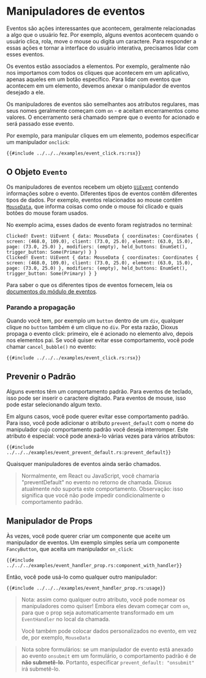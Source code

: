 # Manipuladores de eventos

Eventos são ações interessantes que acontecem, geralmente relacionadas a algo que o usuário fez. Por exemplo, alguns eventos acontecem quando o usuário clica, rola, move o mouse ou digita um caractere. Para responder a essas ações e tornar a interface do usuário interativa, precisamos lidar com esses eventos.

Os eventos estão associados a elementos. Por exemplo, geralmente não nos importamos com todos os cliques que acontecem em um aplicativo, apenas aqueles em um botão específico. Para lidar com eventos que acontecem em um elemento, devemos anexar o manipulador de eventos desejado a ele.

Os manipuladores de eventos são semelhantes aos atributos regulares, mas seus nomes geralmente começam com `on` - e aceitam encerramentos como valores. O encerramento será chamado sempre que o evento for acionado e será passado esse evento.

Por exemplo, para manipular cliques em um elemento, podemos especificar um manipulador `onclick`:

```rust, no_run
{{#include ../../../examples/event_click.rs:rsx}}
```

## O Objeto `Evento`

Os manipuladores de eventos recebem um objeto [`UiEvent`](https://docs.rs/dioxus-core/latest/dioxus_core/struct.UiEvent.html) contendo informações sobre o evento. Diferentes tipos de eventos contêm diferentes tipos de dados. Por exemplo, eventos relacionados ao mouse contêm [`MouseData`](https://docs.rs/dioxus/latest/dioxus/events/struct.MouseData.html), que informa coisas como onde o mouse foi clicado e quais botões do mouse foram usados.

No exemplo acima, esses dados de evento foram registrados no terminal:

```
Clicked! Event: UiEvent { data: MouseData { coordinates: Coordinates { screen: (468.0, 109.0), client: (73.0, 25.0), element: (63.0, 15.0), page: (73.0, 25.0) }, modifiers: (empty), held_buttons: EnumSet(), trigger_button: Some(Primary) } }
Clicked! Event: UiEvent { data: MouseData { coordinates: Coordinates { screen: (468.0, 109.0), client: (73.0, 25.0), element: (63.0, 15.0), page: (73.0, 25.0) }, modifiers: (empty), held_buttons: EnumSet(), trigger_button: Some(Primary) } }
```

Para saber o que os diferentes tipos de eventos fornecem, leia os [documentos do módulo de eventos](https://docs.rs/dioxus/latest/dioxus/events/index.html).

### Parando a propagação

Quando você tem, por exemplo um `button` dentro de um `div`, qualquer clique no `button` também é um clique no `div`. Por esta razão, Dioxus propaga o evento click: primeiro, ele é acionado no elemento alvo, depois nos elementos pai. Se você quiser evitar esse comportamento, você pode chamar `cancel_bubble()` no evento:

```rust, no_run
{{#include ../../../examples/event_click.rs:rsx}}
```

## Prevenir o Padrão

Alguns eventos têm um comportamento padrão. Para eventos de teclado, isso pode ser inserir o caractere digitado. Para eventos de mouse, isso pode estar selecionando algum texto.

Em alguns casos, você pode querer evitar esse comportamento padrão. Para isso, você pode adicionar o atributo `prevent_default` com o nome do manipulador cujo comportamento padrão você deseja interromper. Este atributo é especial: você pode anexá-lo várias vezes para vários atributos:

```rust, no_run
{{#include ../../../examples/event_prevent_default.rs:prevent_default}}
```

Quaisquer manipuladores de eventos ainda serão chamados.

> Normalmente, em React ou JavaScript, você chamaria "preventDefault" no evento no retorno de chamada. Dioxus atualmente _não_ suporta este comportamento. Observação: isso significa que você não pode impedir condicionalmente o comportamento padrão.

## Manipulador de Props

Às vezes, você pode querer criar um componente que aceite um manipulador de eventos. Um exemplo simples seria um componente `FancyButton`, que aceita um manipulador `on_click`:

```rust, no_run
{{#include ../../../examples/event_handler_prop.rs:component_with_handler}}
```

Então, você pode usá-lo como qualquer outro manipulador:

```rust, no_run
{{#include ../../../examples/event_handler_prop.rs:usage}}
```

> Nota: assim como qualquer outro atributo, você pode nomear os manipuladores como quiser! Embora eles devam começar com `on`, para que o prop seja automaticamente transformado em um `EventHandler` no local da chamada.
>
> Você também pode colocar dados personalizados no evento, em vez de, por exemplo, `MouseData`

> Nota sobre formulários: se um manipulador de evento está anexado ao evento `onsubmit` em um formulário, o comportamento padrão é de **não submetê-lo**. Portanto, especificar `prevent_default: "onsubmit"` irá submetê-lo.